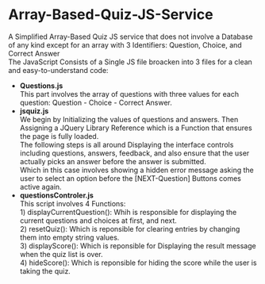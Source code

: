 # Array-Based-Quiz-JS-Service
A Simplified Array-Based Quiz JS service that does not involve a Database of any kind except for an array with 3 Identifiers: Question, Choice, and Correct Answer<br>
The JavaScript Consists of a Single JS file broacken into 3 files for a clean and easy-to-understand code:<br>
<ul>
  
  <li><b>Questions.js</b>
  <br> This part involves the array of questions with three values for each question: Question - Choice - Correct Answer.
  </li>
  
  <li><b>jsquiz.js</b>
  <br> We begin by Initializing the values of questions and answers. Then Assigning a JQuery Library Reference which is a Function that ensures the page is fully loaded.
  <br> The following steps is all around Displaying the interface controls including questions, answers, feedback, and also ensure that the user actually picks an answer before the answer is submitted.<br> Which in this case involves showing a hidden error message asking the user to select an option before the [NEXT-Question] Buttons comes active again.<br>
  </li>
  

  <li><b>questionsControler.js</b>
  <br>This script involves 4 Functions:<br>
  1) displayCurrentQuestion(): Whih is responsible for displaying the current questions and choices at first, and next.<br>
  2) resetQuiz(): Which is reponsible for clearing entries by changing them into empty string values.<br>
  3) displayScore(): Which is reponsible for Displaying the result message when the quiz list is over.<br>
  4) hideScore(): Which is reponsible for hiding the score while the user is taking the quiz.
  </li>
</ul>
